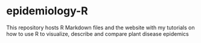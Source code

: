 # epidemiology-R
This repository hosts R Markdown files and the website with my tutorials on how to use R to visualize, describe and compare plant disease epidemics

